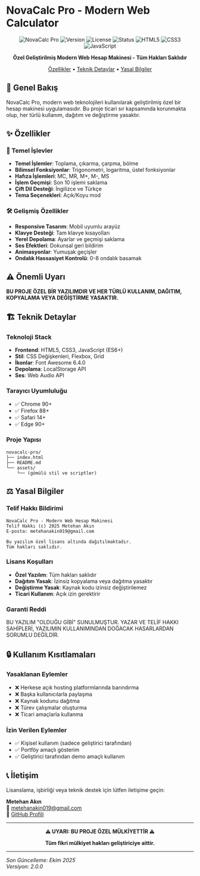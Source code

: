 # NovaCalc Pro - Modern Web Calculator

<div align="center">

![NovaCalc Pro](https://img.shields.io/badge/NovaCalc-Pro-brightgreen)
![Version](https://img.shields.io/badge/Version-2.0.0-blue)
![License](https://img.shields.io/badge/License-Proprietary-red)
![Status](https://img.shields.io/badge/Status-Private-important)
![HTML5](https://img.shields.io/badge/HTML5-E34F26?logo=html5&logoColor=white)
![CSS3](https://img.shields.io/badge/CSS3-1572B6?logo=css3&logoColor=white)
![JavaScript](https://img.shields.io/badge/JavaScript-F7DF1E?logo=javascript&logoColor=black)

**Özel Geliştirilmiş Modern Web Hesap Makinesi - Tüm Hakları Saklıdır**

[Özellikler](#-özellikler) • [Teknik Detaylar](#-teknik-detaylar) • [Yasal Bilgiler](#-yasal-bilgiler)

</div>

## 🚀 Genel Bakış

NovaCalc Pro, modern web teknolojileri kullanılarak geliştirilmiş özel bir hesap makinesi uygulamasıdır. Bu proje ticari sır kapsamında korunmakta olup, her türlü kullanım, dağıtım ve değiştirme yasaktır.

## ✨ Özellikler

### 🎯 Temel İşlevler
- **Temel İşlemler**: Toplama, çıkarma, çarpma, bölme
- **Bilimsel Fonksiyonlar**: Trigonometri, logaritma, üstel fonksiyonlar
- **Hafıza İşlemleri**: MC, MR, M+, M-, MS
- **İşlem Geçmişi**: Son 10 işlemi saklama
- **Çift Dil Desteği**: İngilizce ve Türkçe
- **Tema Seçenekleri**: Açık/Koyu mod

### 🛠 Gelişmiş Özellikler
- **Responsive Tasarım**: Mobil uyumlu arayüz
- **Klavye Desteği**: Tam klavye kısayolları
- **Yerel Depolama**: Ayarlar ve geçmişi saklama
- **Ses Efektleri**: Dokunsal geri bildirim
- **Animasyonlar**: Yumuşak geçişler
- **Ondalık Hassasiyet Kontrolü**: 0-8 ondalık basamak

## ⚠️ Önemli Uyarı

**BU PROJE ÖZEL BİR YAZILIMDIR VE HER TÜRLÜ KULLANIM, DAĞITIM, KOPYALAMA VEYA DEĞİŞTİRME YASAKTIR.**

## 🏗 Teknik Detaylar

### Teknoloji Stack
- **Frontend**: HTML5, CSS3, JavaScript (ES6+)
- **Stil**: CSS Değişkenleri, Flexbox, Grid
- **İkonlar**: Font Awesome 6.4.0
- **Depolama**: LocalStorage API
- **Ses**: Web Audio API

### Tarayıcı Uyumluluğu
- ✅ Chrome 90+
- ✅ Firefox 88+
- ✅ Safari 14+
- ✅ Edge 90+

### Proje Yapısı
```
novacalc-pro/
├── index.html
├── README.md
└── assets/
    └── (gömülü stil ve scriptler)
```

## ⚖️ Yasal Bilgiler

### Telif Hakkı Bildirimi
```
NovaCalc Pro - Modern Web Hesap Makinesi
Telif Hakkı (c) 2025 Metehan Akın
E-posta: metehanakin019@gmail.com

Bu yazılım özel lisans altında dağıtılmaktadır.
Tüm hakları saklıdır.
```

### Lisans Koşulları
- **Özel Yazılım**: Tüm hakları saklıdır
- **Dağıtım Yasak**: İzinsiz kopyalama veya dağıtma yasaktır
- **Değiştirme Yasak**: Kaynak kodu izinsiz değiştirilemez
- **Ticari Kullanım**: Açık izin gerektirir

### Garanti Reddi
BU YAZILIM "OLDUĞU GİBİ" SUNULMUŞTUR. YAZAR VE TELİF HAKKI SAHİPLERİ, YAZILIMIN KULLANIMINDAN DOĞACAK HASARLARDAN SORUMLU DEĞİLDİR.

## 🔒 Kullanım Kısıtlamaları

### Yasaklanan Eylemler
- ❌ Herkese açık hosting platformlarında barındırma
- ❌ Başka kullanıcılarla paylaşma
- ❌ Kaynak kodunu dağıtma
- ❌ Türev çalışmalar oluşturma
- ❌ Ticari amaçlarla kullanma

### İzin Verilen Eylemler
- ✅ Kişisel kullanım (sadece geliştirici tarafından)
- ✅ Portföy amaçlı gösterim
- ✅ Geliştirici tarafından demo amaçlı kullanım

## 📞 İletişim

Lisanslama, işbirliği veya teknik destek için lütfen iletişime geçin:

**Metehan Akın**  
📧 metehanakin019@gmail.com  
🔗 [GitHub Profili](https://github.com/MeTheHan)

---

<div align="center">

**⚠️ UYARI: BU PROJE ÖZEL MÜLKİYETTİR ⚠️**

**Tüm fikri mülkiyet hakları geliştiriciye aittir.**

</div>

---

*Son Güncelleme: Ekim 2025*  
*Versiyon: 2.0.0*
